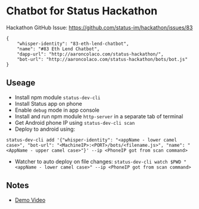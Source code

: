 # Chatbot for Status Hackathon


Hackathon GitHub Issue: https://github.com/status-im/hackathon/issues/83

```
{
    "whisper-identity": "83-eth-lend-chatbot",
    "name": "#83 Eth Lend Chatbot",
    "dapp-url": "http://aaroncolaco.com/status-hackathon/",
    "bot-url": "http://aaroncolaco.com/status-hackathon/bots/bot.js"
}
```


## Useage

* Install npm module `status-dev-cli`
* Install Status app on phone
* Enable `debug` mode in app console
* Install and run npm module `http-server` in a separate tab of terminal
* Get Android phone IP using `status-dev-cli scan`
* Deploy to android using:
```console
status-dev-cli add '{"whisper-identity": "<appName - lower camel case>", "bot-url": "<MachineIP>:<PORT>/bots/<filename.js>", "name": "<AppName - upper camel case>"}' --ip <PhoneIP got from scan command>
```
* Watcher to auto deploy on file changes: `status-dev-cli watch $PWD "<appName - lower camel case>" --ip <PhoneIP got from scan command>`

## Notes
- [Demo Video](https://www.youtube.com/watch?v=ySuhFcCnydM)
